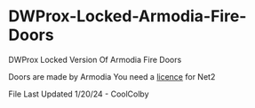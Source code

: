 # DWProx-Locked-Armodia-Fire-Doors
DWProx Locked Version Of Armodia Fire Doors

Doors are made by Armodia
You need a [licence](https://axon.whitehill.club/) for Net2 

File Last Updated 1/20/24 - CoolColby